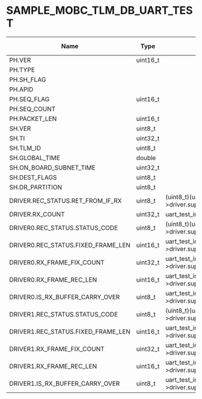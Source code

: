 # SAMPLE_MOBC_TLM_DB_UART_TEST

Name|Type|Exp.|Octet Pos.|bit Pos.|bit Len.|HEX|Status|a0|a1|a2|a3|a4|a5|Desc.|Note
-|-|-|-|-|-|-|-|-|-|-|-|-|-|-|-
PH.VER|uint16_t||0|0|3|||||||||||
PH.TYPE|||0|3|1|||||||||||
PH.SH_FLAG|||0|4|1|||||||||||
PH.APID|||0|5|11|||||||||||
PH.SEQ_FLAG|uint16_t||2|0|2|||||||||||
PH.SEQ_COUNT|||2|2|14|||||||||||
PH.PACKET_LEN|uint16_t||4|0|16|||||||||||
SH.VER|uint8_t||6|0|8|||||||||||
SH.TI|uint32_t||7|0|32|||||||||||
SH.TLM_ID|uint8_t||11|0|8|o||||||||||
SH.GLOBAL_TIME|double||12|0|64|||||||||||
SH.ON_BOARD_SUBNET_TIME|uint32_t||20|0|32|||||||||||
SH.DEST_FLAGS|uint8_t||24|0|8|o||||||||||
SH.DR_PARTITION|uint8_t||25|0|8|||||||||||
DRIVER.REC_STATUS.RET_FROM_IF_RX|uint8_t|(uint8_t)(uart_test_instance->driver.super.config.rec_status_.ret_from_if_rx)|26|0|8|||||||||||
DRIVER.RX_COUNT|uint32_t|uart_test_instance->driver.super.config.rx_count_|27|0|32|||||||||||
DRIVER0.REC_STATUS.STATUS_CODE|uint8_t|(uint8_t)(uart_test_instance->driver.super.stream_config[0].rec_status_.status_code)|31|0|8||11.1|||||||||
DRIVER0.REC_STATUS.FIXED_FRAME_LEN|uint16_t|uart_test_instance->driver.super.stream_config[0].rec_status_.fixed_frame_len|32|0|16|||||||||||
DRIVER0.RX_FRAME_FIX_COUNT|uint32_t|uart_test_instance->driver.super.stream_config[0].rx_frame_fix_count_|34|0|32|||||||||||
DRIVER0.RX_FRAME_REC_LEN|uint16_t|uart_test_instance->driver.super.stream_config[0].rx_frame_rec_len_|38|0|16|||||||||||
DRIVER0.IS_RX_BUFFER_CARRY_OVER|uint8_t|uart_test_instance->driver.super.stream_config[0].is_rx_buffer_carry_over_|40|0|8|||||||||||
DRIVER1.REC_STATUS.STATUS_CODE|uint8_t|(uint8_t)(uart_test_instance->driver.super.stream_config[1].rec_status_.status_code)|41|0|8||11.1|||||||||
DRIVER1.REC_STATUS.FIXED_FRAME_LEN|uint16_t|uart_test_instance->driver.super.stream_config[1].rec_status_.fixed_frame_len|42|0|16|||||||||||
DRIVER1.RX_FRAME_FIX_COUNT|uint32_t|uart_test_instance->driver.super.stream_config[1].rx_frame_fix_count_|44|0|32|||||||||||
DRIVER1.RX_FRAME_REC_LEN|uint16_t|uart_test_instance->driver.super.stream_config[1].rx_frame_rec_len_|48|0|16|||||||||||
DRIVER1.IS_RX_BUFFER_CARRY_OVER|uint8_t|uart_test_instance->driver.super.stream_config[1].is_rx_buffer_carry_over_|50|0|8|||||||||||
